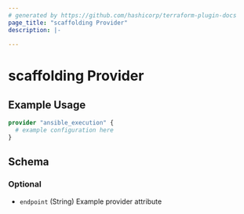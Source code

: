 ```yaml
---
# generated by https://github.com/hashicorp/terraform-plugin-docs
page_title: "scaffolding Provider"
description: |-
  
---
```


# scaffolding Provider



## Example Usage

```terraform
provider "ansible_execution" {
  # example configuration here
}
```

<!-- schema generated by tfplugindocs -->
## Schema

### Optional

- `endpoint` (String) Example provider attribute
